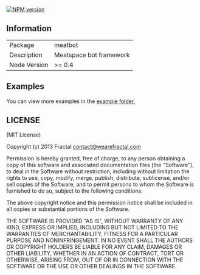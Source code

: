 [![NPM version](https://badge.fury.io/js/meatbot.png)](http://badge.fury.io/js/meatbot)

## Information

<table>
<tr> 
<td>Package</td><td>meatbot</td>
</tr>
<tr>
<td>Description</td>
<td>Meatspace bot framework</td>
</tr>
<tr>
<td>Node Version</td>
<td>>= 0.4</td>
</tr>
</table>

## Examples

You can view more examples in the [example folder.](https://github.com/wearefractal/meatbot/tree/master/examples)

## LICENSE

(MIT License)

Copyright (c) 2013 Fractal <contact@wearefractal.com>

Permission is hereby granted, free of charge, to any person obtaining
a copy of this software and associated documentation files (the
"Software"), to deal in the Software without restriction, including
without limitation the rights to use, copy, modify, merge, publish,
distribute, sublicense, and/or sell copies of the Software, and to
permit persons to whom the Software is furnished to do so, subject to
the following conditions:

The above copyright notice and this permission notice shall be
included in all copies or substantial portions of the Software.

THE SOFTWARE IS PROVIDED "AS IS", WITHOUT WARRANTY OF ANY KIND,
EXPRESS OR IMPLIED, INCLUDING BUT NOT LIMITED TO THE WARRANTIES OF
MERCHANTABILITY, FITNESS FOR A PARTICULAR PURPOSE AND
NONINFRINGEMENT. IN NO EVENT SHALL THE AUTHORS OR COPYRIGHT HOLDERS BE
LIABLE FOR ANY CLAIM, DAMAGES OR OTHER LIABILITY, WHETHER IN AN ACTION
OF CONTRACT, TORT OR OTHERWISE, ARISING FROM, OUT OF OR IN CONNECTION
WITH THE SOFTWARE OR THE USE OR OTHER DEALINGS IN THE SOFTWARE.
